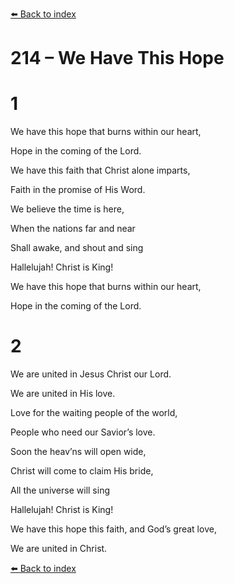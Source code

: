 [⬅️ Back to index](../README.md)

# 214 – We Have This Hope





# 1

We have this hope that burns within our heart,

Hope in the coming of the Lord.

We have this faith that Christ alone imparts,

Faith in the promise of His Word.

We believe the time is here,

When the nations far and near

Shall awake, and shout and sing

Hallelujah! Christ is King!

We have this hope that burns within our heart,

Hope in the coming of the Lord.



# 2

We are united in Jesus Christ our Lord.

We are united in His love.

Love for the waiting people of the world,

People who need our Savior’s love.

Soon the heav’ns will open wide,

Christ will come to claim His bride,

All the universe will sing

Hallelujah! Christ is King!

We have this hope this faith, and God’s great love,

We are united in Christ.

[⬅️ Back to index](../README.md)
